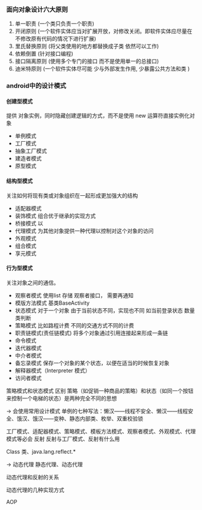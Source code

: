 ### 面向对象设计六大原则
1. 单一职责  (一个类只负责一个职责)
2. 开闭原则  (一个软件实体应当对扩展开放，对修改关闭。即软件实体应尽量在不修改原有代码的情况下进行扩展)
3. 里氏替换原则 (将父类使用的地方都替换成子类 依然可以工作)
4. 依赖倒置  (针对接口编程)
5. 接口隔离原则  (使用多个专门的接口 而不是使用单一的总接口)
6. 迪米特原则  (一个软件实体尽可能 少与外部发生作用, 少暴露公共方法和类 )

### android中的设计模式
####  创建型模式
提供 对象实例，同时隐藏创建逻辑的方式，而不是使用 new 运算符直接实例化对象
* 单例模式
* 工厂模式
* 抽象工厂模式
* 建造者模式
* 原型模式

#### 结构型模式
关注如何将现有类或对象组织在一起形成更加强大的结构
* 适配器模式
* 装饰模式  组合优于继承的实现方式
* 桥接模式 以
* 代理模式  为其他对象提供一种代理以控制对这个对象的访问
* 外观模式
* 组合模式
* 享元模式

#### 行为型模式
关注对象之间的通信。
* 观察者模式  使用list 存储  观察者接口， 需要再通知
* 模版方法模式  基类BaseActivity
* 状态模式   对于一个对象 由于当前状态不同，实现也不同 如当前登录状态 数量类判断
* 策略模式   比如路程计费 不同的交通方式不同的计费
* 职责链模式(责任链模式)   将多个对象通过引用连接起来形成一条链
* 命令模式
* 迭代器模式
* 中介者模式
* 备忘录模式   保存一个对象的某个状态，以便在适当的时候恢复对象
* 解释器模式（Interpreter 模式）
* 访问者模式

 策略模式和状态模式 区别 策略（如促销一种商品的策略）和状态（如同一个按钮来控制一个电梯的状态）是两种完全不同的思想


→ 会使用常用设计模式
单例的七种写法：懒汉——线程不安全、懒汉——线程安全、饿汉、饿汉——变种、静态内部类、枚举、双重校验锁

工厂模式、适配器模式、策略模式、模板方法模式、观察者模式、外观模式、代理模式等必会
 反射
反射与工厂模式、反射有什么用

Class 类、java.lang.reflect.*

→ 动态代理
静态代理、动态代理

动态代理和反射的关系

动态代理的几种实现方式

AOP

